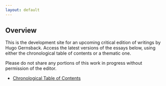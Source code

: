 ```yaml
---
layout: default
---
```


## Overview

This is the development site for an upcoming critical edition of writings by Hugo Gernsback.  Access the latest versions of the essays below, using either the chronological table of contents or a thematic one.

Please do not share any portions of this work in progress without permission of the editor.

- [Chronological Table of Contents](http://gernsback.wythoff.net/TOC_web.html)